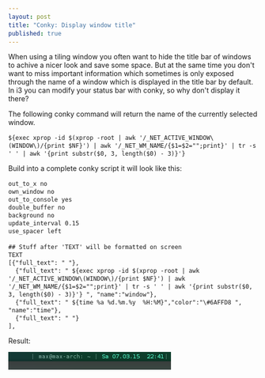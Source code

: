 ```yaml
---
layout: post
title: "Conky: Display window title"
published: true
---
```

When using a tiling window you often want to hide the title bar of windows to achive a nicer look and save some space. But at the same time you don't want to miss important information which sometimes is only exposed through the name of a window which is displayed in the title bar by default. In i3 you can modify your status bar with conky, so why don't display it there?

The following conky command will return the name of the currently selected window.

```
${exec xprop -id $(xprop -root | awk '/_NET_ACTIVE_WINDOW\(WINDOW\)/{print $NF}') | awk '/_NET_WM_NAME/{$1=$2="";print}' | tr -s ' ' | awk '{print substr($0, 3, length($0) - 3)}'} 
```


Build into a complete conky script it will look like this:

```
out_to_x no
own_window no
out_to_console yes
double_buffer no
background no
update_interval 0.15
use_spacer left

## Stuff after 'TEXT' will be formatted on screen
TEXT
[{"full_text": " "},
  {"full_text": " ${exec xprop -id $(xprop -root | awk '/_NET_ACTIVE_WINDOW\(WINDOW\)/{print $NF}') | awk '/_NET_WM_NAME/{$1=$2="";print}' | tr -s ' ' | awk '{print substr($0, 3, length($0) - 3)}'} ", "name":"window"},
  {"full_text": " ${time %a %d.%m.%y  %H:%M}","color":"\#6AFFD8 ", "name":"time"},
  {"full_text": " "}
],
```
Result:

![](/img/conky-window-title.png)
